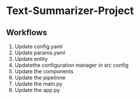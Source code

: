 # Text-Summarizer-Project

## Workflows

1. Update config.yaml
2. Update params.yaml
3. Update entity
4. Updatethe configuration manager in src config
5. Update the components
6. Update the pipelinne
7. Update the main.py
8. Update the app.py